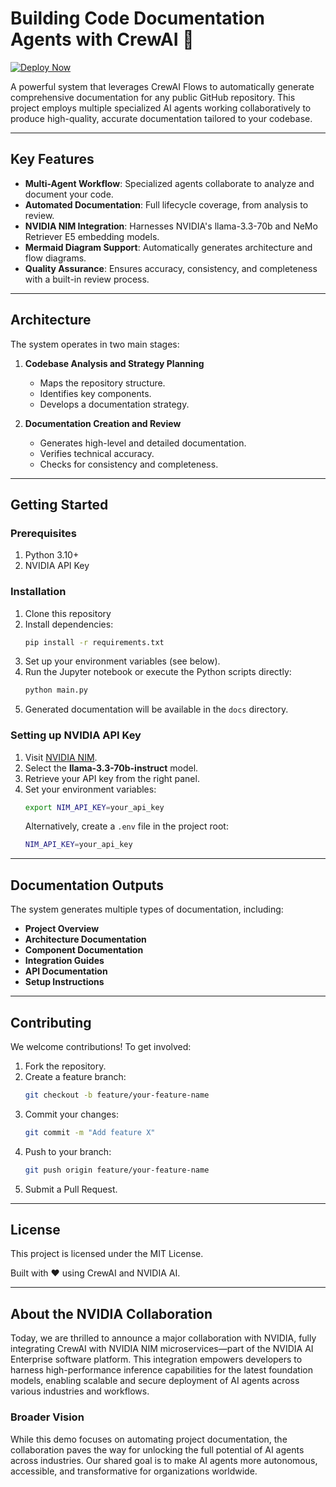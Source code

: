 # Building Code Documentation Agents with CrewAI 🤖

[![Deploy Now](https://uohmivykqgnnbiouffke.supabase.co/storage/v1/object/public/landingpage/brevdeploynavy.svg)](https://console.brev.dev/launchable/deploy?launchableID=env-2qNXgLMuzlJ8LS8Kl30EXbGwxSh)

A powerful system that leverages CrewAI Flows to automatically generate comprehensive documentation for any public GitHub repository. This project employs multiple specialized AI agents working collaboratively to produce high-quality, accurate documentation tailored to your codebase.

---

## Key Features

- **Multi-Agent Workflow**: Specialized agents collaborate to analyze and document your code.
- **Automated Documentation**: Full lifecycle coverage, from analysis to review.
- **NVIDIA NIM Integration**: Harnesses NVIDIA's llama-3.3-70b and NeMo Retriever E5 embedding models.
- **Mermaid Diagram Support**: Automatically generates architecture and flow diagrams.
- **Quality Assurance**: Ensures accuracy, consistency, and completeness with a built-in review process.

---

## Architecture

The system operates in two main stages:

1. **Codebase Analysis and Strategy Planning**
   - Maps the repository structure.
   - Identifies key components.
   - Develops a documentation strategy.

2. **Documentation Creation and Review**
   - Generates high-level and detailed documentation.
   - Verifies technical accuracy.
   - Checks for consistency and completeness.

---

## Getting Started

### Prerequisites

1. Python 3.10+
2. NVIDIA API Key

### Installation

1. Clone this repository
2. Install dependencies:
   ```bash
   pip install -r requirements.txt
   ```
3. Set up your environment variables (see below).
3. Run the Jupyter notebook or execute the Python scripts directly:
   ```bash
   python main.py
   ```
4. Generated documentation will be available in the `docs` directory.

### Setting up NVIDIA API Key

1. Visit [NVIDIA NIM](https://build.nvidia.com/nim).
2. Select the **llama-3.3-70b-instruct** model.
3. Retrieve your API key from the right panel.
4. Set your environment variables:
   ```bash
   export NIM_API_KEY=your_api_key
   ```
   Alternatively, create a `.env` file in the project root:
   ```bash
   NIM_API_KEY=your_api_key
   ```

---

## Documentation Outputs

The system generates multiple types of documentation, including:

- **Project Overview**
- **Architecture Documentation**
- **Component Documentation**
- **Integration Guides**
- **API Documentation**
- **Setup Instructions**

---

## Contributing

We welcome contributions! To get involved:

1. Fork the repository.
2. Create a feature branch:
   ```bash
   git checkout -b feature/your-feature-name
   ```
3. Commit your changes:
   ```bash
   git commit -m "Add feature X"
   ```
4. Push to your branch:
   ```bash
   git push origin feature/your-feature-name
   ```
5. Submit a Pull Request.

---

## License

This project is licensed under the MIT License.

Built with ❤️ using CrewAI and NVIDIA AI.

---

## About the NVIDIA Collaboration

Today, we are thrilled to announce a major collaboration with NVIDIA, fully integrating CrewAI with NVIDIA NIM microservices—part of the NVIDIA AI Enterprise software platform. This integration empowers developers to harness high-performance inference capabilities for the latest foundation models, enabling scalable and secure deployment of AI agents across various industries and workflows.

### Broader Vision

While this demo focuses on automating project documentation, the collaboration paves the way for unlocking the full potential of AI agents across industries. Our shared goal is to make AI agents more autonomous, accessible, and transformative for organizations worldwide.


